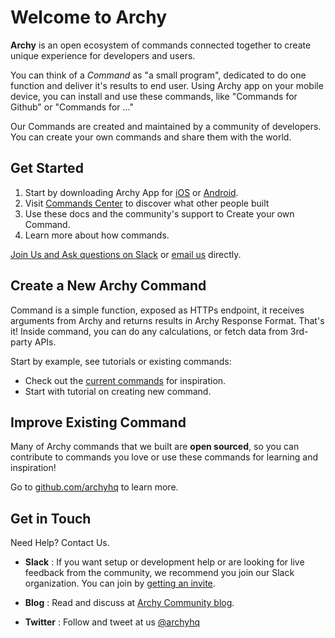 # Welcome to Archy

**Archy** is an open ecosystem of commands connected together to create unique experience for developers and users.

You can think of a *Command* as "a small program", dedicated to do one function and deliver it's results to end user. Using Archy app on your mobile device, you can install and use these commands, like "Commands for Github" or "Commands for ..."

Our Commands are created and maintained by a community of developers. You can create your own commands and share them with the world.


## Get Started

1. Start by downloading Archy App for [iOS](https://archy.ai/downloads/ios) or [Android](https://archy.ai/downloads/android).
2. Visit [Commands Center](https://archy.ai/commands) to discover what other people built
3. Use these docs and the community's support to Create your own Command.
4. Learn more about how commands.

[Join Us and Ask questions on Slack](https://archy-slack-inviter.herokuapp.com) or [email us](mailto:docs@archy.ai) directly.


## Create a New Archy Command

Command is a simple function, exposed as HTTPs endpoint, it receives arguments from Archy and returns results in Archy Response Format. That's it! Inside command, you can do any calculations, or fetch data from 3rd-party APIs.

Start by example, see tutorials or existing commands:

* Check out the [current commands](https://archy.ai/commands) for inspiration.
* Start with tutorial on creating new command.


## Improve Existing Command

Many of Archy commands that we built are **open sourced**, so you can contribute to commands you love or use these commands for learning and inspiration! 

Go to [github.com/archyhq](https://github.com/archyhq) to learn more.


## Get in Touch 

Need Help? Contact Us.

* **Slack**
: If you want setup or development help or are looking for live feedback from the community, we recommend you join our Slack organization. You can join by [getting an invite](https://archy-slack-inviter.herokuapp.com).

* **Blog**
: Read and discuss at [Archy Community blog](https://blog.archy.ai).

* **Twitter**
: Follow and tweet at us [@archyhq](https://twitter.com/archyhq)


